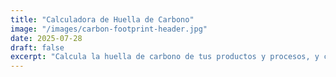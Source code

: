 ```yaml
---
title: "Calculadora de Huella de Carbono"
image: "/images/carbon-footprint-header.jpg"
date: 2025-07-28
draft: false
excerpt: "Calcula la huella de carbono de tus productos y procesos, y compárala con las soluciones de Bioxiplas."
---
```


